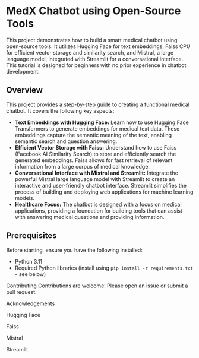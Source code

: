 # MedX Chatbot using Open-Source Tools

This project demonstrates how to build a smart medical chatbot using open-source tools. It utilizes Hugging Face for text embeddings, Faiss CPU for efficient vector storage and similarity search, and Mistral, a large language model, integrated with Streamlit for a conversational interface.  This tutorial is designed for beginners with no prior experience in chatbot development.

## Overview

This project provides a step-by-step guide to creating a functional medical chatbot.  It covers the following key aspects:

* **Text Embeddings with Hugging Face:**  Learn how to use Hugging Face Transformers to generate embeddings for medical text data.  These embeddings capture the semantic meaning of the text, enabling semantic search and question answering.
* **Efficient Vector Storage with Faiss:**  Understand how to use Faiss (Facebook AI Similarity Search) to store and efficiently search the generated embeddings. Faiss allows for fast retrieval of relevant information from a large corpus of medical knowledge.
* **Conversational Interface with Mistral and Streamlit:**  Integrate the powerful Mistral large language model with Streamlit to create an interactive and user-friendly chatbot interface.  Streamlit simplifies the process of building and deploying web applications for machine learning models.
* **Healthcare Focus:**  The chatbot is designed with a focus on medical applications, providing a foundation for building tools that can assist with answering medical questions and providing information.

## Prerequisites

Before starting, ensure you have the following installed:

* Python 3.11
* Required Python libraries (install using `pip install -r requirements.txt` - see below)

Contributing
Contributions are welcome! Please open an issue or submit a pull request.

Acknowledgements

Hugging Face

Faiss

Mistral

Streamlit
